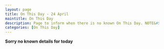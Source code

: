 ```yaml
---
layout: page
title: On This Day - 24 April
maintitle: On This Day
description: Page to inform when there is no known On This Day. NOTE&#58; There may still be comments.
categories: [On This Day]
---
```


**Sorry no known details for today**

